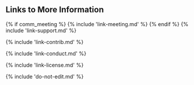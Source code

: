 ## Links to More Information

{% if comm_meeting %}
{% include 'link-meeting.md' %}
{% endif %}
{% include 'link-support.md' %}

{% include 'link-contrib.md' %}

{% include 'link-conduct.md' %}

{% include 'link-license.md' %}

{% include 'do-not-edit.md' %}

